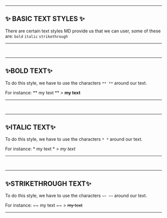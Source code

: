 ***
## ✨ BASIC TEXT STYLES ✨
There are certain text styles MD provide us that we can user, some of these are: `bold` `italic` `strikethrough`

***

<br>


***
## ✨BOLD TEXT✨
To do this style, we have to use the characters `** **` around our text.

For instance:
\** my text \** > **my text**
***

<br>

***
## ✨ITALIC TEXT✨
To do this style, we have to use the characters `* *` around our text.

For instance:
\* my text \* > *my text*

***

<br>

***
## ✨STRIKETHROUGH TEXT✨
To do this style, we have to use the characters `~~ ~~` around our text.

For instance:
\~~ my text \~~ > ~~my text~~
***
